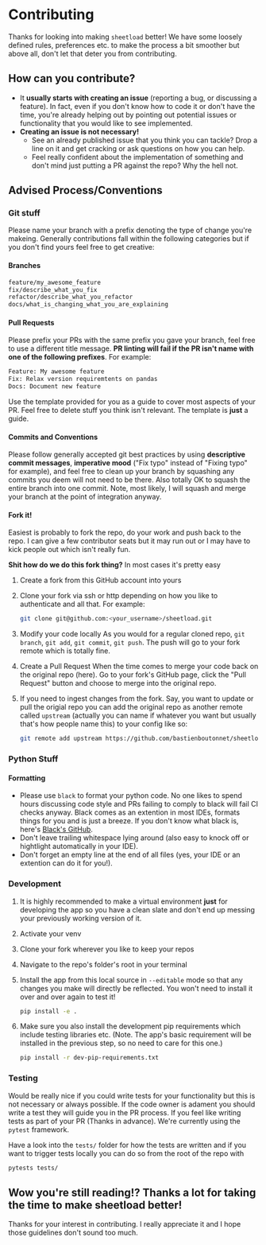 # Contributing

Thanks for looking into making `sheetload` better! We have some loosely defined rules, preferences etc. to make the process a bit smoother but above all, don't let that deter you from contributing.

## How can you contribute?

- It **usually starts with creating an issue** (reporting a bug, or discussing a feature). In fact, even if you don't know how to code it or don't have the time, you're already helping out by pointing out potential issues or functionality that you would like to see implemented.
- **Creating an issue is not necessary!**
  - See an already published issue that you think you can tackle? Drop a line on it and get cracking or ask questions on how you can help.
  - Feel really confident about the implementation of something and don't mind just putting a PR against the repo? Why the hell not.

## Advised Process/Conventions

### Git stuff

Please name your branch with a prefix denoting the type of change you're makeing. Generally contributions fall within the following categories but if you don't find yours feel free to get creative:

#### Branches

```bash
feature/my_awesome_feature
fix/describe_what_you_fix
refactor/describe_what_you_refactor
docs/what_is_changing_what_you_are_explaining
```

#### Pull Requests

Please prefix your PRs with the same prefix you gave your branch, feel free to use a different title message. **PR linting will fail if the PR isn't name with one of the following prefixes**. For example:

```txt
Feature: My awesome feature
Fix: Relax version requiremtents on pandas
Docs: Document new feature
```

Use the template provided for you as a guide to cover most aspects of your PR. Feel free to delete stuff you think isn't relevant. The template is **just** a guide.

#### Commits and Conventions

Please follow generally accepted git best practices by using **descriptive commit messages**, **imperative mood** ("Fix typo" instead of "Fixing typo" for example), and feel free to clean up your branch by squashing any commits you deem will not need to be there. Also totally OK to squash the entire branch into one commit. Note, most likely, I will squash and merge your branch at the point of integration anyway.

#### Fork it!

Easiest is probably to fork the repo, do your work and push back to the repo. I can give a few contributor seats but it may run out or I may have to kick people out which isn't really fun.

**Shit how do we do this fork thing?**
In most cases it's pretty easy

1. Create a fork from this GitHub account into yours
2. Clone your fork via ssh or http depending on how you like to authenticate and all that. For example:

    ```bash
    git clone git@github.com:<your_username>/sheetload.git
    ```

3. Modify your code locally
As you would for a regular cloned repo, `git branch`, `git add`, `git commit`, `git push`.
The push will go to your fork remote which is totally fine.

4. Create a Pull Request
When the time comes to merge your code back on the original repo (here). Go to your fork's GitHub page, click the "Pull Request" button and choose to merge into the original repo.

5. If you need to ingest changes from the fork. Say, you want to update or pull the origial repo you can add the original repo as another remote called `upstream` (actually you can name if whatever you want but usually that's how people name this) to your config like so:

    ```bash
    git remote add upstream https://github.com/bastienboutonnet/sheetload.git
    ```

### Python Stuff

#### Formatting

- Please use `black` to format your python code. No one likes to spend hours discussing code style and PRs failing to comply to black will fail CI checks anyway. Black comes as an extention in most IDEs, formats things for you and is just a breeze. If you don't know what black is, here's [Black's GitHub](https://github.com/psf/black).
- Don't leave trailing whitespace lying around (also easy to knock off or hightlight automatically in your IDE).
- Don't forget an empty line at the end of all files (yes, your IDE or an extention can do it for you!).

### Development

1. It is highly recommended to make a virtual environment **just** for developing the app so you have a clean slate and don't end up messing your previously working version of it.
2. Activate your venv
3. Clone your fork wherever you like to keep your repos
4. Navigate to the repo's folder's root in your terminal
5. Install the app from this local source in `--editable` mode so that any changes you make will directly be reflected. You won't need to install it over and over again to test it!

    ```bash
    pip install -e .
    ```

6. Make sure you also install the development pip requirements which include testing libraries etc. (Note. The app's basic requirement will be installed in the previous step, so no need to care for this one.)

    ```bash
    pip install -r dev-pip-requirements.txt
    ```

### Testing

Would be really nice if you could write tests for your functionality but this is not necessary or always possible. If the code owner is adament you should write a test they will guide you in the PR process. If you feel like writing tests as part of your PR (Thanks in advance). We're currently using the `pytest` framework.

Have a look into the `tests/` folder for how the tests are written and if you want to trigger tests locally you can do so from the root of the repo with

```bash
pytests tests/
```

## Wow you're still reading!? Thanks a lot for taking the time to make sheetload better!

Thanks for your interest in contributing. I really appreciate it and I hope those guidelines don't sound too much.

